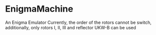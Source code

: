 # EnigmaMachine
An Enigma Emulator
Currently, the order of the rotors cannot be switch, additionally, only rotors I, II, III and reflector UKW-B can be used
